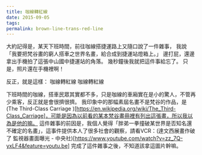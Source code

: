 ```yaml
---
title: 咖線轉紅線
date: 2015-09-05
tags:
permalink: brown-line-trans-red-line
---
```

大約記得是，某天下班時間，前往咖線搭捷運路上又隨口說了一件雜事， 我說「我要把梵谷畫的窮人搭車之世界名畫，給合成到捷運站燈箱上。」 邊打屁，還邊拿出手機拍了這張中山國中捷運站的角落。 <!--more--> 幾秒鐘後我就把這件事給忘了。 只是，照片還在手機裡啊！

反正，就是這樣：
咖線轉紅線
咖線轉紅線

下班時間的咖線，搭車民眾其實都不多，只是咖線的車廂實在是小的驚人，不管再少乘客，反正就是會很擠很擠。
我印象中的那幅素屆名畫不是梵谷的作品，是 (The Third-Class Carriage )[https://en.wikipedia.org/wiki/The_Third-Class_Carriage]，可能是因為以前看的某本梵谷畫冊裡有列出這張畫，所以我以為是他的嘛。
這件雜事的前因是，我個人覺得「胖弟一拳撞破某世界是否知名還不確定的名畫」，這事件提供本人了很多社會的觀察，請看VCR：(達文西展畫作破了 監視器畫面曝光 - 中央社)[https://www.youtube.com/watch?v=zz_7Q-yxLF4&feature=youtu.be]
完成了這件雜事之後，不知道該拿這圖片幹嘛。
